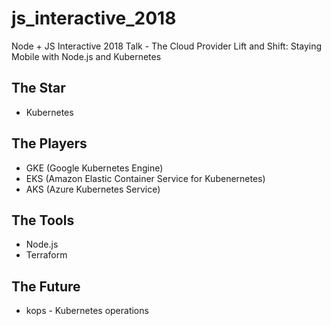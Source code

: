 # js_interactive_2018
Node + JS Interactive 2018 Talk - The Cloud Provider Lift and Shift: Staying Mobile with Node.js and Kubernetes

## The Star

- Kubernetes

## The Players

- GKE (Google Kubernetes Engine)
- EKS (Amazon Elastic Container Service for Kubenernetes)
- AKS (Azure Kubernetes Service)

## The Tools

- Node.js
- Terraform

## The Future

- kops - Kubernetes operations
